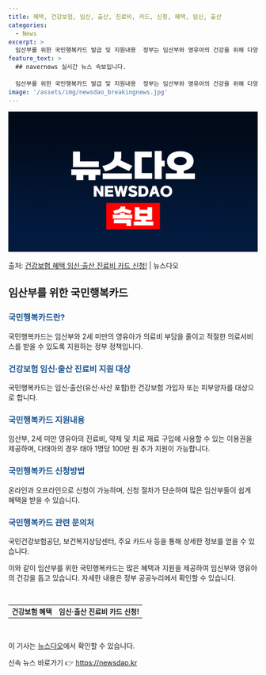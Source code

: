 ```yaml
---
title: 혜택, 건강보험, 임신, 출산, 진료비, 카드, 신청, 혜택, 임신, 출산
categories:
  - News
excerpt: >
  임산부를 위한 국민행복카드 발급 및 지원내용  정부는 임산부와 영유아의 건강을 위해 다양한 지원 정책을 제공…
feature_text: >
  ## navernews 실시간 뉴스 속보입니다.

  임산부를 위한 국민행복카드 발급 및 지원내용  정부는 임산부와 영유아의 건강을 위해 다양한 지원 정책을 제공…
image: '/assets/img/newsdao_breakingnews.jpg'
---
```


![뉴스다오 속보](/assets/img/newsdao_breakingnews.jpg)

<p>출처: <a href="https://newsdao.kr/4216" rel="dofollow">건강보험 혜택 임신·출산 진료비 카드 신청!</a> | 뉴스다오</p>

<h2 data-ke-size="size26">임산부를 위한 국민행복카드</h2>
<h3><b><span style="color: #1a5490;">국민행복카드란?</span></b></h3>
국민행복카드는 임산부와 2세 미만의 영유아가 의료비 부담을 줄이고 적절한 의료서비스를 받을 수 있도록 지원하는 정부 정책입니다.

<h3><b><span style="color: #1a5490;">건강보험 임신·출산 진료비 지원 대상</span></b></h3>
국민행복카드는 임신·출산(유산·사산 포함)한 건강보험 가입자 또는 피부양자를 대상으로 합니다.

<h3><b><span style="color: #1a5490;">국민행복카드 지원내용</span></b></h3>
임산부, 2세 미만 영유아의 진료비, 약제 및 치료 재료 구입에 사용할 수 있는 이용권을 제공하며, 다태아의 경우 태아 1명당 100만 원 추가 지원이 가능합니다.

<h3><b><span style="color: #1a5490;">국민행복카드 신청방법</span></b></h3>
온라인과 오프라인으로 신청이 가능하며, 신청 절차가 단순하여 많은 임산부들이 쉽게 혜택을 받을 수 있습니다.

<h3><b><span style="color: #1a5490;">국민행복카드 관련 문의처</span></b></h3>
국민건강보험공단, 보건복지상담센터, 주요 카드사 등을 통해 상세한 정보를 얻을 수 있습니다.

이와 같이 임산부를 위한 국민행복카드는 많은 혜택과 지원을 제공하여 임신부와 영유아의 건강을 돕고 있습니다. 자세한 내용은 정부 공공누리에서 확인할 수 있습니다.

<p data-ke-size="size16">&nbsp;</p>

<table>
	<tbody>
		<tr>
			<td style="text-align: center; height: 17px;"><b>건강보험 혜택</b></td>
			<td style="text-align: center; height: 17px;"><b>임신·출산 진료비 카드 신청!</b></td>
		</tr>
	</tbody>
</table>

<p data-ke-size="size16">&nbsp;</p>

이 기사는 <a href="https://newsdao.kr/4216">뉴스다오</a>에서 확인할 수 있습니다.
 

신속 뉴스 바로가기 👉 <a href="https://newsdao.kr" rel="dofollow">https://newsdao.kr</a>


